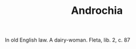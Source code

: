 ---
title: Androchia
letter: A
permalink: "/definitions/bld-androchia.html"
body: In old English law. A dairy-woman. Fleta, lib. 2, c. 87
published_at: '2018-07-07'
source: Black's Law Dictionary 2nd Ed (1910)
layout: post
---